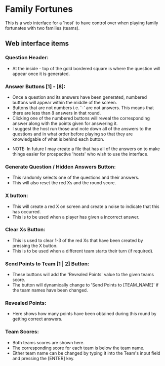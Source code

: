 # Family Fortunes
This is a web interface for a 'host' to have control over when playing family fortunates with two families (teams).

## Web interface items

### Question Header:
- At the inside - top of the gold bordered square is where the question will appear once it is generated.

### Answer Buttons [1] - [8]:
- Once a question and its answers have been generated, numbered buttons will appear within the middle of the screen.
- Buttons that are not numbers i.e. '-' are not answers. This means that there are less than 8 answers in that round.
- Clicking one of the numbered buttons will reveal the corresponding answer along with the points given for answering it.
- I suggest the host run those and note down all of the answers to the questions and in what order before playing so that they are knowledgable of what is behind each button.
* NOTE: In future I may create a file that has all of the answers on to make things easier for prospective 'hosts' who wish to use the interface.

### Generate Question / Hidden Answers Button:
- This randomly selects one of the questions and their answers. 
- This will also reset the red Xs and the round score.

### X button:
- This will create a red X on screen and create a noise to indicate that this has occurred. 
- This is to be used when a player has given a incorrect answer.

### Clear Xs Button:
- This is used to clear 1-3 of the red Xs that have been created by pressing the X button.
- This is to be used when a different team starts their turn (if required).

### Send Points to Team [1 | 2] Button:
- These buttons will add the 'Revealed Points' value to the given teams score.
- The button will dynamically change to 'Send Points to [TEAM_NAME]' if the team names have been changed.

### Revealed Points:
- Here shows how many points have been obtained during this round by getting correct answers.

### Team Scores:
- Both teams scores are shown here.
- The corresponding score for each team is below the team name.
- Either team name can be changed by typing it into the Team's input field and pressing the [ENTER] key.
